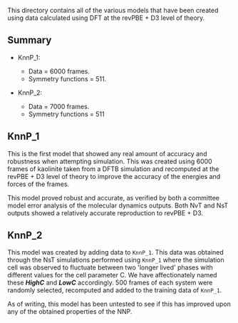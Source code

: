 This directory contains all of the various models that have been created using data calculated using DFT at the revPBE + D3 level of theory. 

## Summary 

- KnnP_1:
    - Data = 6000 frames.
    - Symmetry functions = 511.

- KnnP_2:
    - Data = 7000 frames.
    - Symmetry functions = 511

## KnnP_1 

This is the first model that showed any real amount of accuracy and robustness when attempting simulation. This was created using 6000 frames of kaolinite taken from a DFTB simulation and recomputed at the revPBE + D3 level of theory to improve the accuracy of the energies and forces of the frames.

This model proved robust and accurate, as verified by both a committee model error analysis of the molecular dynamics outputs. Both NvT and NsT outputs showed a relatively accurate reproduction to revPBE + D3.

## KnnP_2

This model was created by adding data to `KnnP_1`. This data was obtained through the NsT simulations performed using `KnnP_1` where the simulation cell was observed to fluctuate between two 'longer lived' phases with different values for the cell parameter C. We have affectionately named these ***HighC*** and ***LowC*** accordingly. 500 frames of each system were randomly selected, recomputed and added to the training data of `KnnP_1`. 

As of writing, this model has been untested to see if this has improved upon any of the obtained properties of the NNP.
